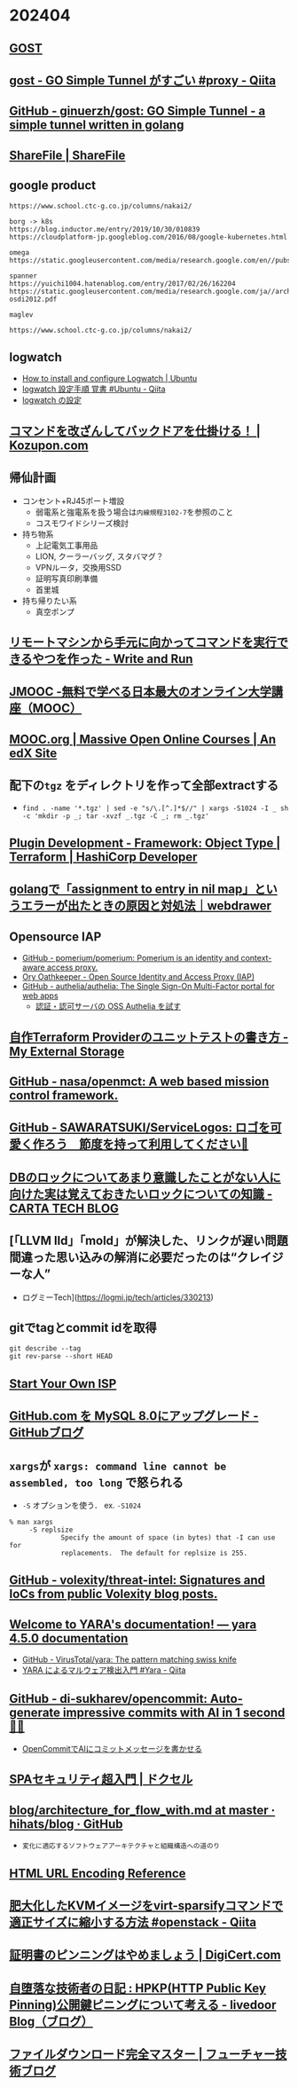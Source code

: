 # 202404

## [GOST](https://gost.run/en/)

## [gost - GO Simple Tunnel がすごい #proxy - Qiita](https://qiita.com/tongari0/items/84f630483bef19a2e386)

## [GitHub - ginuerzh/gost: GO Simple Tunnel - a simple tunnel written in golang](https://github.com/ginuerzh/gost)

## [ShareFile | ShareFile](https://www.sharefile.com/)

## google product
```
https://www.school.ctc-g.co.jp/columns/nakai2/

borg -> k8s
https://blog.inductor.me/entry/2019/10/30/010839
https://cloudplatform-jp.googleblog.com/2016/08/google-kubernetes.html

omega
https://static.googleusercontent.com/media/research.google.com/en//pubs/archive/41684.pdf

spanner
https://yuichi1004.hatenablog.com/entry/2017/02/26/162204
https://static.googleusercontent.com/media/research.google.com/ja//archive/spanner-osdi2012.pdf

maglev

https://www.school.ctc-g.co.jp/columns/nakai2/
```

## logwatch
- [How to install and configure Logwatch | Ubuntu](https://ubuntu.com/server/docs/how-to-install-and-configure-logwatch)
- [logwatch 設定手順 覚書 #Ubuntu - Qiita](https://qiita.com/JhonnyBravo/items/76e6cbcdc6a216f45038)
- [logwatch の設定](https://www.cosmo.sci.hokudai.ac.jp/~epdns/dvlop/work_log/dns_yellow_logwatch.htm)

## [コマンドを改ざんしてバックドアを仕掛ける！  |  Kozupon.com](https://www.kozupon.com/2007/05/24/%E3%82%B3%E3%83%9E%E3%83%B3%E3%83%89%E3%82%92%E6%94%B9%E3%81%96%E3%82%93%E3%81%97%E3%81%A6%E3%83%90%E3%83%83%E3%82%AF%E3%83%89%E3%82%A2%E3%82%92%E4%BB%95%E6%8E%9B%E3%81%91%E3%82%8B%EF%BC%81/)

## 帰仙計画
- コンセント+RJ45ポート増設
  - 弱電系と強電系を扱う場合は`内線規程3102-7`を参照のこと
  - コスモワイドシリーズ検討
- 持ち物系
  - 上記電気工事用品
  - LION, クーラーバッグ, スタバマグ？
  - VPNルータ，交換用SSD
  - 証明写真印刷準備
  - 首里城
- 持ち帰りたい系
  - 真空ポンプ

## [リモートマシンから手元に向かってコマンドを実行できるやつを作った - Write and Run](https://diary.hatenablog.jp/entry/2022/12/05/212228)

## [JMOOC  -無料で学べる日本最大のオンライン大学講座（MOOC）](https://www.jmooc.jp/)

## [MOOC.org | Massive Open Online Courses | An edX Site](https://www.mooc.org/)

## 配下の`tgz` をディレクトリを作って全部extractする
- `find . -name '*.tgz' | sed -e "s/\.[^.]*$//" | xargs -S1024 -I _ sh -c 'mkdir -p _; tar -xvzf _.tgz -C _; rm _.tgz'`

## [Plugin Development - Framework: Object Type | Terraform | HashiCorp Developer](https://developer.hashicorp.com/terraform/plugin/framework/handling-data/types/object)

## [golangで「assignment to entry in nil map」というエラーが出たときの原因と対処法｜webdrawer](https://note.com/webdrawer/n/ncc4f7c65367c)

## Opensource IAP
- [GitHub - pomerium/pomerium: Pomerium is an identity and context-aware access proxy.](https://github.com/pomerium/pomerium)
- [Ory Oathkeeper - Open Source Identity and Access Proxy (IAP)](https://www.ory.sh/oathkeeper/)
- [GitHub - authelia/authelia: The Single Sign-On Multi-Factor portal for web apps](https://github.com/authelia/authelia)
  - [認証・認可サーバの OSS Authelia を試す](https://zenn.dev/zenogawa/articles/try_authelia)

## [自作Terraform Providerのユニットテストの書き方 - My External Storage](https://budougumi0617.github.io/2020/11/17/unittest_for_terraform_custom_provider/)

## [GitHub - nasa/openmct: A web based mission control framework.](https://github.com/nasa/openmct)

## [GitHub - SAWARATSUKI/ServiceLogos: ロゴを可愛く作ろう　節度を持って利用してください🫠](https://github.com/SAWARATSUKI/ServiceLogos)

## [DBのロックについてあまり意識したことがない人に向けた実は覚えておきたいロックについての知識 - CARTA TECH BLOG](https://techblog.cartaholdings.co.jp/entry/2022/12/14/113000)

## [「LLVM lld」「mold」が解決した、リンクが遅い問題　間違った思い込みの解消に必要だったのは“クレイジーな人”
 - ログミーTech](https://logmi.jp/tech/articles/330213)

## gitでtagとcommit idを取得
```
git describe --tag
git rev-parse --short HEAD
```

## [Start Your Own ISP](https://startyourownisp.com/)

## [GitHub.com を MySQL 8.0にアップグレード - GitHubブログ](https://github.blog/jp/2024-03-29-upgrading-github-com-to-mysql-8-0/)

## `xargs`が `xargs: command line cannot be assembled, too long` で怒られる
- `-S` オプションを使う． ex. `-S1024`
```
% man xargs
     -S replsize
             Specify the amount of space (in bytes) that -I can use for
             replacements.  The default for replsize is 255.
```

## [GitHub - volexity/threat-intel: Signatures and IoCs from public Volexity blog posts.](https://github.com/volexity/threat-intel)

## [Welcome to YARA's documentation! — yara 4.5.0 documentation](https://yara.readthedocs.io/en/latest/index.html)
- [GitHub - VirusTotal/yara: The pattern matching swiss knife](https://github.com/VirusTotal/yara)
- [YARA によるマルウェア検出入門 #Yara - Qiita](https://qiita.com/suzuki-kei/items/5a2f2dff9130c878c586)

## [GitHub - di-sukharev/opencommit: Auto-generate impressive commits with AI in 1 second 🤯🔫](https://github.com/di-sukharev/opencommit)
- [OpenCommitでAIにコミットメッセージを書かせる](https://zenn.dev/hayato94087/articles/8193b7f7fd6f76)

## [SPAセキュリティ超入門 | ドクセル](https://www.docswell.com/s/ockeghem/K2PPNK-phpconf2022)

## [blog/architecture_for_flow_with.md at master · hihats/blog · GitHub](https://github.com/hihats/blog/blob/master/architecture_for_flow_with.md)
- `変化に適応するソフトウェアアーキテクチャと組織構造への道のり`

## [HTML URL Encoding Reference](https://www.w3schools.com/tags/ref_urlencode.asp)

## [肥大化したKVMイメージをvirt-sparsifyコマンドで適正サイズに縮小する方法 #openstack - Qiita](https://qiita.com/nakkoh/items/eabc1d206209281ddd7b)

## [証明書のピンニングはやめましょう | DigiCert.com](https://www.digicert.com/jp/blog/certificate-pinning-what-is-certificate-pinning)

## [自堕落な技術者の日記 : HPKP(HTTP Public Key Pinning)公開鍵ピニングについて考える - livedoor Blog（ブログ）](http://blog.livedoor.jp/k_urushima/archives/1811745.html)

## [ファイルダウンロード完全マスター | フューチャー技術ブログ](https://future-architect.github.io/articles/20220621a/)
